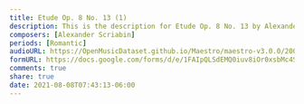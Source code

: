 ```yaml
---
title: Etude Op. 8 No. 13 (1)
description: This is the description for Etude Op. 8 No. 13 by Alexander Scriabin
composers: [Alexander Scriabin]
periods: [Romantic]
audioURL: https://OpenMusicDataset.github.io/Maestro/maestro-v3.0.0/2009/MIDI-Unprocessed_02_R1_2009_03-06_ORIG_MID--AUDIO_02_R1_2009_02_R1_2009_05_WAV.midi
formURL: https://docs.google.com/forms/d/e/1FAIpQLSdEMQ0iuv8iOr0xsbMc4SbFFiXRXUZacvGXuvzCiy8gjBQeyw/viewform
comments: true
share: true
date: 2021-08-08T07:43:13-06:00
---
```

